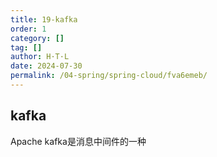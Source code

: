 ```yaml
---
title: 19-kafka
order: 1
category: []
tag: []
author: H·T·L
date: 2024-07-30
permalink: /04-spring/spring-cloud/fva6emeb/
---
```

## kafka

 Apache kafka是消息中间件的一种 